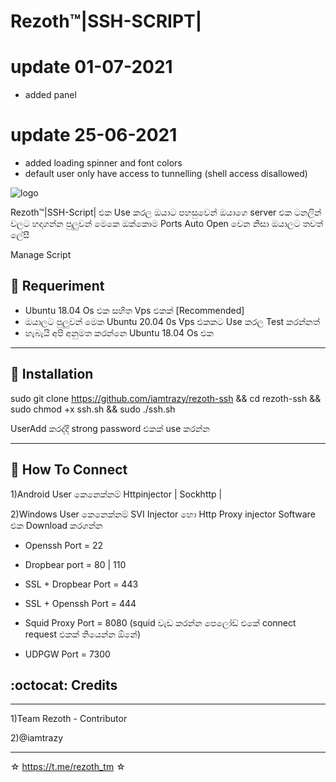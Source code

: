 # Rezoth™|SSH-SCRIPT|

# update 01-07-2021
* added panel

# update 25-06-2021
* added loading spinner and font colors
* default user only have access to tunnelling (shell access disallowed)


![logo](https://telegra.ph/file/4e19dd26926234ca32b68.jpg)



Rezoth™|SSH-Script| එක Use කරල ඔයාට
පහසුවෙන් ඔයාගෙ server එක ටනලින් වලට
හදාගන්න පුලුවන් මෙකෙ ඔක්කොම Ports 
Auto Open වෙන නිසා ඔයාලට තවත් ලේසී


Manage Script

## :book: Requeriment

* Ubuntu 18.04  Os එක සහිත Vps එකක් [Recommended]
* ඔයාලට පුලුවන් මෙක Ubuntu 20.04 0s Vps එකකට Use කරල Test කරන්නත් 
* හැබැයි අපි අනුමත කරන්නෙ Ubuntu 18.04 Os එක

------------------------------------------
## :book: Installation

sudo git clone https://github.com/iamtrazy/rezoth-ssh && cd rezoth-ssh && sudo chmod +x ssh.sh  && sudo ./ssh.sh

UserAdd කරද්දි strong password එකක් use කරන්න

------------------------------------------

## :book: How To Connect

1)Android User කෙනෙක්නම් Httpinjector | Sockhttp | 

2)Windows User කෙනෙක්නම් SVI Injector හො Http Proxy injector Software එක Download කරගන්න


* Openssh Port = 22

* Dropbear port   =  80 | 110

* SSL + Dropbear Port  =  443

* SSL + Openssh Port  =  444

* Squid Proxy Port  =  8080 (squid වැඩ කරන්න පෙලෝඩ් එකේ connect request එකක් තියෙන්න ඕනේ) 

* UDPGW Port  =  7300


## :octocat: Credits
----------------------------------------------------
  1)Team Rezoth - Contributor

  2)@iamtrazy

----------------------------------------------------

☆ https://t.me/rezoth_tm ☆
